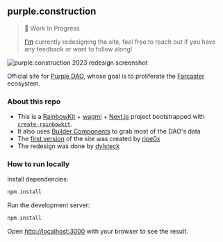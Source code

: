 ## purple.construction

> 🚧 Work In Progress
>
> [I'm](https://warpcast.com/dylsteck.eth) currently redesigning the site, feel free to reach out if you have any feedback or want to follow along!

![purple.construction 2023 redesign screenshot](https://i.imgur.com/pggX9vr.png)

Official site for [Purple DAO](https://purple.construction), whose goal is to proliferate the [Farcaster](https://farcaster.xyz) ecosystem.

### About this repo

- This is a [RainbowKit](https://rainbowkit.com) + [wagmi](https://wagmi.sh) + [Next.js](https://nextjs.org/) project bootstrapped with [`create-rainbowkit`](https://github.com/rainbow-me/rainbowkit/tree/main/packages/create-rainbowkit).
- It also uses [Builder Components](https://buildercomponents.wtf/) to grab most of the DAO's data
- The [first version](https://github.com/ripe0x/purple.construction) of the site was created by [ripe0x](https://github.com/ripe0x)
- The redesign was done by [dylsteck](https://github.com/dylsteck)

### How to run locally

Install dependencies:

```bash
npm install
```

Run the development server:

```bash
npm install
```

Open [http://localhost:3000](http://localhost:3000) with your browser to see the result.
